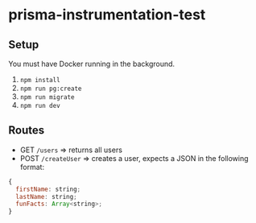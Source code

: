 # prisma-instrumentation-test

## Setup
You must have Docker running in the background.

1. `npm install`
2. `npm run pg:create`
3. `npm run migrate`
4. `npm run dev`

## Routes
* GET `/users` => returns all users
* POST `/createUser` => creates a user, expects a JSON in the following format:
```js
{
  firstName: string;
  lastName: string;
  funFacts: Array<string>;
}
```
